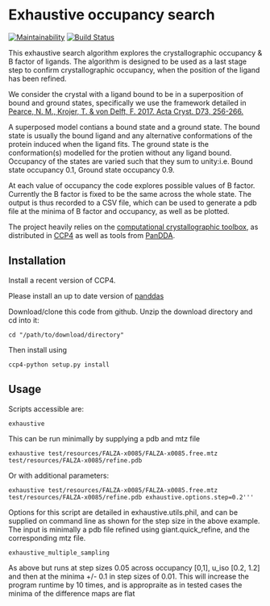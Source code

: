 # Exhaustive occupancy search

[![Maintainability](https://api.codeclimate.com/v1/badges/7d2d7d5f72cfe0c6a0c3/maintainability)](https://codeclimate.com/github/nelse003/exhaustive_search/maintainability)
[![Build Status](https://travis-ci.org/nelse003/exhaustive_search.svg?branch=master)](https://travis-ci.org/nelse003/exhaustive_search)

This exhaustive search algorithm explores the crystallographic occupancy & B factor of  ligands. 
The algorithm is designed to be used as a last stage step to confirm crystallographic occupancy, when 
the position of the ligand has been refined. 

We consider the crystal with a ligand bound to be in a superposition of bound and ground states, specifically 
we use the framework detailed in [Pearce, N. M., Krojer, T. & von Delft, F. 2017. Acta Cryst. D73, 256-266.](https://doi.org/10.1107/S2059798317003412)

A superposed model contians a bound state and a ground state. The bound state is usually the bound ligand and any alternative conformations of the protein induced when the ligand fits. The ground state is the conformation(s) modelled for the protien without any ligand bound. Occupancy of the states are varied such that they sum to unity:i.e. Bound state occupancy 0.1, Ground state occupancy 0.9.

At each value of occupancy the code explores possible values of B factor. Currently the B factor is fixed to be the same across the whole state. The output is thus recorded to a CSV file, which can be used to generate a pdb file at the minima of B factor and occupancy, as well as be plotted.
 
The project heavily relies on the [computational crystallographic toolbox](https://cci.lbl.gov/cctbx_docs/index.html), as distributed in [CCP4](http://www.ccp4.ac.uk/) as well as tools from [PanDDA](https://pandda.bitbucket.io).

## Installation
Install a recent version of CCP4.

Please install an up to date version of [panddas](https://pandda.bitbucket.io/index.html#install)

Download/clone this code from github. Unzip the download directory and cd into it:

```
cd "/path/to/download/directory" 
```

Then install using

```
ccp4-python setup.py install
```

## Usage

Scripts accessible are:
```
exhaustive
```

This can be run minimally by supplying a pdb and mtz file

```
exhaustive test/resources/FALZA-x0085/FALZA-x0085.free.mtz test/resources/FALZA-x0085/refine.pdb
```

Or with additional parameters:

```
exhaustive test/resources/FALZA-x0085/FALZA-x0085.free.mtz test/resources/FALZA-x0085/refine.pdb exhaustive.options.step=0.2'''
```
Options for this script are detailed in exhaustive.utils.phil, and can be supplied on command line as shown for the step size in the above example. The input is minimally a pdb file refined using giant.quick_refine, and the corresponding mtz file. 

```
exhaustive_multiple_sampling
```

As above but runs at step sizes 0.05 across occupancy [0,1], u_iso [0.2, 1.2] and then at the minima +/- 0.1 in step sizes of 0.01. This will increase the program runtime by 10 times, and is appropraite as in tested cases the minima of the difference maps are flat 


